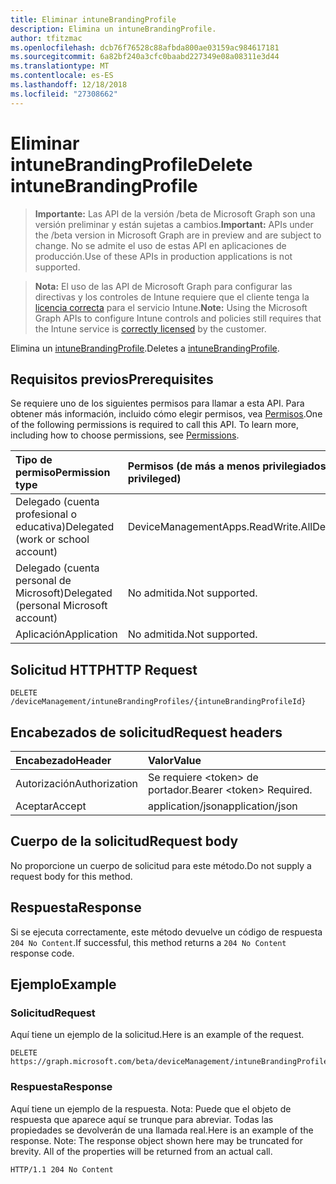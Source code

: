 ```yaml
---
title: Eliminar intuneBrandingProfile
description: Elimina un intuneBrandingProfile.
author: tfitzmac
ms.openlocfilehash: dcb76f76528c88afbda800ae03159ac984617181
ms.sourcegitcommit: 6a82bf240a3cfc0baabd227349e08a08311e3d44
ms.translationtype: MT
ms.contentlocale: es-ES
ms.lasthandoff: 12/18/2018
ms.locfileid: "27308662"
---
```

# <a name="delete-intunebrandingprofile"></a><span data-ttu-id="b7662-103">Eliminar intuneBrandingProfile</span><span class="sxs-lookup"><span data-stu-id="b7662-103">Delete intuneBrandingProfile</span></span>

> <span data-ttu-id="b7662-104">**Importante:** Las API de la versión /beta de Microsoft Graph son una versión preliminar y están sujetas a cambios.</span><span class="sxs-lookup"><span data-stu-id="b7662-104">**Important:** APIs under the /beta version in Microsoft Graph are in preview and are subject to change.</span></span> <span data-ttu-id="b7662-105">No se admite el uso de estas API en aplicaciones de producción.</span><span class="sxs-lookup"><span data-stu-id="b7662-105">Use of these APIs in production applications is not supported.</span></span>

> <span data-ttu-id="b7662-106">**Nota:** El uso de las API de Microsoft Graph para configurar las directivas y los controles de Intune requiere que el cliente tenga la [licencia correcta](https://go.microsoft.com/fwlink/?linkid=839381) para el servicio Intune.</span><span class="sxs-lookup"><span data-stu-id="b7662-106">**Note:** Using the Microsoft Graph APIs to configure Intune controls and policies still requires that the Intune service is [correctly licensed](https://go.microsoft.com/fwlink/?linkid=839381) by the customer.</span></span>

<span data-ttu-id="b7662-107">Elimina un [intuneBrandingProfile](../resources/intune-wip-intunebrandingprofile.md).</span><span class="sxs-lookup"><span data-stu-id="b7662-107">Deletes a [intuneBrandingProfile](../resources/intune-wip-intunebrandingprofile.md).</span></span>
## <a name="prerequisites"></a><span data-ttu-id="b7662-108">Requisitos previos</span><span class="sxs-lookup"><span data-stu-id="b7662-108">Prerequisites</span></span>
<span data-ttu-id="b7662-p102">Se requiere uno de los siguientes permisos para llamar a esta API. Para obtener más información, incluido cómo elegir permisos, vea [Permisos](/graph/permissions-reference).</span><span class="sxs-lookup"><span data-stu-id="b7662-p102">One of the following permissions is required to call this API. To learn more, including how to choose permissions, see [Permissions](/graph/permissions-reference).</span></span>

|<span data-ttu-id="b7662-111">Tipo de permiso</span><span class="sxs-lookup"><span data-stu-id="b7662-111">Permission type</span></span>|<span data-ttu-id="b7662-112">Permisos (de más a menos privilegiados)</span><span class="sxs-lookup"><span data-stu-id="b7662-112">Permissions (from most to least privileged)</span></span>|
|:---|:---|
|<span data-ttu-id="b7662-113">Delegado (cuenta profesional o educativa)</span><span class="sxs-lookup"><span data-stu-id="b7662-113">Delegated (work or school account)</span></span>|<span data-ttu-id="b7662-114">DeviceManagementApps.ReadWrite.All</span><span class="sxs-lookup"><span data-stu-id="b7662-114">DeviceManagementApps.ReadWrite.All</span></span>|
|<span data-ttu-id="b7662-115">Delegado (cuenta personal de Microsoft)</span><span class="sxs-lookup"><span data-stu-id="b7662-115">Delegated (personal Microsoft account)</span></span>|<span data-ttu-id="b7662-116">No admitida.</span><span class="sxs-lookup"><span data-stu-id="b7662-116">Not supported.</span></span>|
|<span data-ttu-id="b7662-117">Aplicación</span><span class="sxs-lookup"><span data-stu-id="b7662-117">Application</span></span>|<span data-ttu-id="b7662-118">No admitida.</span><span class="sxs-lookup"><span data-stu-id="b7662-118">Not supported.</span></span>|

## <a name="http-request"></a><span data-ttu-id="b7662-119">Solicitud HTTP</span><span class="sxs-lookup"><span data-stu-id="b7662-119">HTTP Request</span></span>
<!-- {
  "blockType": "ignored"
}
-->
``` http
DELETE /deviceManagement/intuneBrandingProfiles/{intuneBrandingProfileId}
```

## <a name="request-headers"></a><span data-ttu-id="b7662-120">Encabezados de solicitud</span><span class="sxs-lookup"><span data-stu-id="b7662-120">Request headers</span></span>
|<span data-ttu-id="b7662-121">Encabezado</span><span class="sxs-lookup"><span data-stu-id="b7662-121">Header</span></span>|<span data-ttu-id="b7662-122">Valor</span><span class="sxs-lookup"><span data-stu-id="b7662-122">Value</span></span>|
|:---|:---|
|<span data-ttu-id="b7662-123">Autorización</span><span class="sxs-lookup"><span data-stu-id="b7662-123">Authorization</span></span>|<span data-ttu-id="b7662-124">Se requiere &lt;token&gt; de portador.</span><span class="sxs-lookup"><span data-stu-id="b7662-124">Bearer &lt;token&gt; Required.</span></span>|
|<span data-ttu-id="b7662-125">Aceptar</span><span class="sxs-lookup"><span data-stu-id="b7662-125">Accept</span></span>|<span data-ttu-id="b7662-126">application/json</span><span class="sxs-lookup"><span data-stu-id="b7662-126">application/json</span></span>|

## <a name="request-body"></a><span data-ttu-id="b7662-127">Cuerpo de la solicitud</span><span class="sxs-lookup"><span data-stu-id="b7662-127">Request body</span></span>
<span data-ttu-id="b7662-128">No proporcione un cuerpo de solicitud para este método.</span><span class="sxs-lookup"><span data-stu-id="b7662-128">Do not supply a request body for this method.</span></span>

## <a name="response"></a><span data-ttu-id="b7662-129">Respuesta</span><span class="sxs-lookup"><span data-stu-id="b7662-129">Response</span></span>
<span data-ttu-id="b7662-130">Si se ejecuta correctamente, este método devuelve un código de respuesta `204 No Content`.</span><span class="sxs-lookup"><span data-stu-id="b7662-130">If successful, this method returns a `204 No Content` response code.</span></span>

## <a name="example"></a><span data-ttu-id="b7662-131">Ejemplo</span><span class="sxs-lookup"><span data-stu-id="b7662-131">Example</span></span>
### <a name="request"></a><span data-ttu-id="b7662-132">Solicitud</span><span class="sxs-lookup"><span data-stu-id="b7662-132">Request</span></span>
<span data-ttu-id="b7662-133">Aquí tiene un ejemplo de la solicitud.</span><span class="sxs-lookup"><span data-stu-id="b7662-133">Here is an example of the request.</span></span>
``` http
DELETE https://graph.microsoft.com/beta/deviceManagement/intuneBrandingProfiles/{intuneBrandingProfileId}
```

### <a name="response"></a><span data-ttu-id="b7662-134">Respuesta</span><span class="sxs-lookup"><span data-stu-id="b7662-134">Response</span></span>
<span data-ttu-id="b7662-p103">Aquí tiene un ejemplo de la respuesta. Nota: Puede que el objeto de respuesta que aparece aquí se trunque para abreviar. Todas las propiedades se devolverán de una llamada real.</span><span class="sxs-lookup"><span data-stu-id="b7662-p103">Here is an example of the response. Note: The response object shown here may be truncated for brevity. All of the properties will be returned from an actual call.</span></span>
``` http
HTTP/1.1 204 No Content
```





